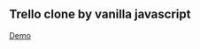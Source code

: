 ## Trello clone by vanilla javascript

[Demo](https://a48671.github.io/trello-clone-first-attempt/)
